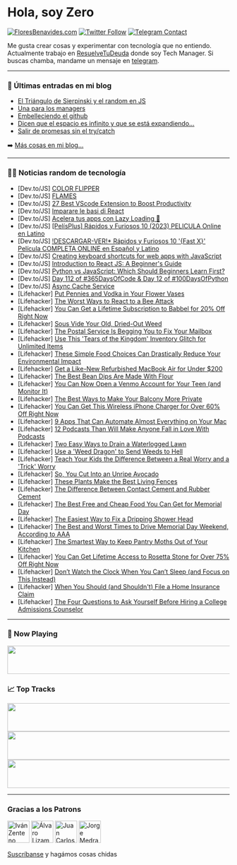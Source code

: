 # Hola, soy Zero

[![FloresBenavides.com](https://img.shields.io/website?down_message=oops&label=MiBlog&style=for-the-badge&up_message=online&url=https%3A%2F%2Ffloresbenavides.com)](https://floresbenavides.com) [![Twitter Follow](https://img.shields.io/twitter/follow/ZeroDragon?color=%231DA1F2&label=Follow&logo=twitter&logoColor=ffffff&style=for-the-badge)](https://twitter.com/zerodragon) [![Telegram Contact](https://img.shields.io/badge/escr%C3%ADbeme-ZeroDragon-%2326A5E4?style=for-the-badge&logo=telegram)](https://t.me/zerodragon)

Me gusta crear cosas y experimentar con tecnología que no entiendo.
Actualmente trabajo en [ResuelveTuDeuda](http://github.com/resuelve) donde soy Tech Manager.
Si buscas chamba, mandame un mensaje en [telegram](https://t.me/zerodragon).

---

### 📕 Últimas entradas en mi blog
<!-- BLOG-POST-LIST:START -->
- [El Triángulo de Sierpinski y el random en JS](https://floresbenavides.com/el-triangulo-de-sierpinski-y-el-random-en-js/)
- [Una para los managers](https://floresbenavides.com/una-para-los-managers/)
- [Embelleciendo el github](https://floresbenavides.com/embelleciendo-el-github/)
- [Dicen que el espacio es infinito y que se está expandiendo…](https://floresbenavides.com/dicen-que-el-espacio-es-infinito-y-que-se-esta-expandiendo/)
- [Salir de promesas sin el try/catch](https://floresbenavides.com/salir-de-promesas-sin-el-try-catch/)
<!-- BLOG-POST-LIST:END -->

➡️ [Más cosas en mi blog...](https://floresbenavides.com)

---

### 👨‍💻 Noticias random de tecnología
<!-- TECH-POSTS:START -->
- [Dev.to/JS] [COLOR FLIPPER](https://dev.to/mohananthvenkatachalam/color-flipper-4hj3)
- [Dev.to/JS] [FLAMES](https://dev.to/kavinofficial/flames-46ji)
- [Dev.to/JS] [27 Best VScode Extension to Boost Productivity](https://dev.to/scofieldidehen/27-best-vscode-extension-to-boost-productivity-5e65)
- [Dev.to/JS] [Imparare le basi di React](https://dev.to/himslf/imparare-le-basi-di-react-mp3)
- [Dev.to/JS] [Acelera tus apps con Lazy Loading 🚀](https://dev.to/jeanvittory/acelera-tus-apps-con-lazy-loading-334k)
- [Dev.to/JS] [[PelísPlus] Rápidos y Furiosos 10 &lpar;2023&rpar; PELICULA Online en Latino](https://dev.to/keylasaparo/pelisplus-rapidos-y-furiosos-10-2023-pelicula-online-en-latino-1oi2)
- [Dev.to/JS] [!DESCARGAR-VER!* Rápidos y Furiosos 10 &#39;{Fast X}&#39; Película COMPLETA ONLINE en Español y Latino](https://dev.to/keylasaparo/descargar-ver-rapidos-y-furiosos-10-fast-x-pelicula-completa-online-en-espanol-y-latino-gm6)
- [Dev.to/JS] [Creating keyboard shortcuts for web apps with JavaScript](https://dev.to/michaelburrows/creating-keyboard-shortcuts-for-web-apps-with-javascript-15j6)
- [Dev.to/JS] [Introduction to React JS: A Beginner&#39;s Guide](https://dev.to/dotarjun/introduction-to-react-js-a-beginners-guide-14hl)
- [Dev.to/JS] [Python vs JavaScript: Which Should Beginners Learn First?](https://dev.to/sasidhar_gadepalli/python-vs-javascript-which-should-beginners-learn-first-1gih)
- [Dev.to/JS] [Day 112 of #365DaysOfCode &amp; Day 12 of #100DaysOfPython](https://dev.to/arashjangali/day-112-of-365daysofcode-day-12-of-100daysofpython-4jco)
- [Dev.to/JS] [Async Cache Service](https://dev.to/frozer/async-cache-service-1lj7)
- [Lifehacker] [Put Pennies and Vodka in Your Flower Vases](https://lifehacker.com/put-pennies-and-vodka-in-your-flower-vases-1850458977)
- [Lifehacker] [The Worst Ways to React to a Bee Attack](https://lifehacker.com/the-worst-ways-to-react-to-a-bee-attack-1850462981)
- [Lifehacker] [You Can Get a Lifetime Subscription to Babbel for 20% Off Right Now](https://lifehacker.com/you-can-get-a-lifetime-subscription-to-babbel-for-20-o-1850451811)
- [Lifehacker] [Sous Vide Your Old, Dried-Out Weed](https://lifehacker.com/sous-vide-your-old-dried-out-weed-1850461994)
- [Lifehacker] [The Postal Service Is Begging You to Fix Your Mailbox](https://lifehacker.com/the-postal-service-is-begging-you-to-fix-your-mailbox-1850462546)
- [Lifehacker] [Use This &#39;Tears of the Kingdom&#39; Inventory Glitch for Unlimited Items](https://lifehacker.com/use-this-tears-of-the-kingdom-inventory-glitch-for-unli-1850462064)
- [Lifehacker] [These Simple Food Choices Can Drastically Reduce Your Environmental Impact](https://lifehacker.com/these-simple-food-choices-can-drastically-reduce-your-e-1850456028)
- [Lifehacker] [Get a Like-New Refurbished MacBook Air for Under $200](https://lifehacker.com/get-a-like-new-refurbished-macbook-air-for-under-200-1850451854)
- [Lifehacker] [The Best Bean Dips Are Made With Flour](https://lifehacker.com/the-best-bean-dips-are-made-with-flour-1850461637)
- [Lifehacker] [You Can Now Open a Venmo Account for Your Teen &lpar;and Monitor It&rpar;](https://lifehacker.com/you-can-now-open-a-venmo-account-for-your-teen-and-mon-1850461312)
- [Lifehacker] [The Best Ways to Make Your Balcony More Private](https://lifehacker.com/the-best-way-to-make-your-balcony-more-private-1850460763)
- [Lifehacker] [You Can Get This Wireless iPhone Charger for Over 60% Off Right Now](https://lifehacker.com/you-can-get-this-wireless-iphone-charger-for-over-60-o-1850451903)
- [Lifehacker] [9 Apps That Can Automate Almost Everything on Your Mac](https://lifehacker.com/9-apps-that-can-automate-almost-everything-on-your-mac-1850460688)
- [Lifehacker] [12 Podcasts Than Will Make Anyone Fall in Love With Podcasts](https://lifehacker.com/12-podcasts-than-will-make-anyone-fall-in-love-with-pod-1850458582)
- [Lifehacker] [Two Easy Ways to Drain a Waterlogged Lawn](https://lifehacker.com/two-easy-ways-to-drain-a-waterlogged-lawn-1850459491)
- [Lifehacker] [Use a &#39;Weed Dragon&#39; to Send Weeds to Hell](https://lifehacker.com/use-a-weed-dragon-to-send-weeds-to-hell-1850459624)
- [Lifehacker] [Teach Your Kids the Difference Between a Real Worry and a &#39;Trick&#39; Worry](https://lifehacker.com/teach-your-kids-the-difference-between-a-real-worry-and-1850456901)
- [Lifehacker] [So, You Cut Into an Unripe Avocado](https://lifehacker.com/so-you-cut-into-an-unripe-avocado-1850456289)
- [Lifehacker] [These Plants Make the Best Living Fences](https://lifehacker.com/these-plants-make-the-best-living-fences-1850449614)
- [Lifehacker] [The Difference Between Contact Cement and Rubber Cement](https://lifehacker.com/the-difference-between-contact-cement-and-rubber-cement-1850449617)
- [Lifehacker] [The Best Free and Cheap Food You Can Get for Memorial Day](https://lifehacker.com/the-best-free-and-cheap-food-you-can-get-for-memorial-d-1850448272)
- [Lifehacker] [The Easiest Way to Fix a Dripping Shower Head](https://lifehacker.com/the-easiest-way-to-fix-a-dripping-shower-head-1850448423)
- [Lifehacker] [The Best and Worst Times to Drive Memorial Day Weekend, According to AAA](https://lifehacker.com/the-best-and-worst-times-to-drive-memorial-day-weekend-1850448426)
- [Lifehacker] [The Smartest Way to Keep Pantry Moths Out of Your Kitchen](https://lifehacker.com/the-smartest-way-to-keep-pantry-moths-out-of-your-kitch-1850448442)
- [Lifehacker] [You Can Get Lifetime Access to Rosetta Stone for Over 75% Off Right Now](https://lifehacker.com/you-can-get-lifetime-access-to-rosetta-stone-for-over-7-1850451918)
- [Lifehacker] [Don’t Watch the Clock When You Can’t Sleep &lpar;and Focus on This Instead&rpar;](https://lifehacker.com/don-t-watch-the-clock-when-you-can-t-sleep-and-focus-o-1850456412)
- [Lifehacker] [When You Should &lpar;and Shouldn&#39;t&rpar; File a Home Insurance Claim](https://lifehacker.com/when-you-should-and-shouldnt-file-a-home-insurance-cl-1850455645)
- [Lifehacker] [The Four Questions to Ask Yourself Before Hiring a College Admissions Counselor](https://lifehacker.com/the-four-questions-to-ask-yourself-before-hiring-a-coll-1850455745)<!-- TECH-POSTS:END -->

---

### 🎵 Now Playing
<a href="https://spotify-now-playing-dun.vercel.app/now-playing?open"><img src="https://spotify-now-playing-dun.vercel.app/now-playing" width="540" height="64"></a>

### 📈 Top Tracks
<a href="https://spotify-now-playing-dun.vercel.app/top-tracks?i=1&open"><img src="https://spotify-now-playing-dun.vercel.app/top-tracks?i=1" width="540" height="64"></a>
<a href="https://spotify-now-playing-dun.vercel.app/top-tracks?i=2&open"><img src="https://spotify-now-playing-dun.vercel.app/top-tracks?i=2" width="540" height="64"></a>
<a href="https://spotify-now-playing-dun.vercel.app/top-tracks?i=3&open"><img src="https://spotify-now-playing-dun.vercel.app/top-tracks?i=3" width="540" height="64"></a>

---

### Gracias a los Patrons
[<img src="https://avatars.githubusercontent.com/u/243380?v=4" alt="Iván Zenteno" width="50px">](https://github.com/k001) [<img src="https://avatars.githubusercontent.com/u/19955639?v=4" alt="Álvaro Lizama" width="50px">](https://github.com/alvarolizama) [<img src="https://avatars.githubusercontent.com/u/2718753?v=4" alt="Juan Carlos Ruiz" width="50px">](https://github.com/JuanCrg90) [<img src="https://avatars.githubusercontent.com/u/37025?v=4" alt="Jorge Medrano" width="50px">](https://github.com/h1pp1e) 

[Suscríbanse](https://www.patreon.com/zerodragon) y hagámos cosas chidas
